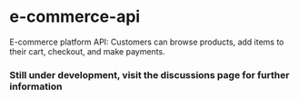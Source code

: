 # e-commerce-api
E-commerce platform API: Customers can browse products, add items to their cart, checkout, and make payments.

### Still under development, visit the discussions page for further information
